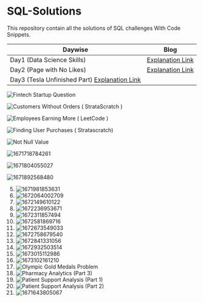 # SQL-Solutions
 This repository contain all the solutions of SQL challenges With Code Snippets.
 
 
 
 |Daywise| Blog |
|-|-|
|Day1 (Data Science Skills) | [Explanation Link](https://www.linkedin.com/posts/sachintukumar_sql-60daysofcodechallenge-60daysofsql-activity-7011382301850775552-ele8?utm_source=share&utm_medium=member_desktop)
|Day2 (Page with No Likes) | [Explanation Link](https://www.linkedin.com/posts/sachintukumar_60daysofcodechallenge-60daysofsql-30daysofsql-activity-7011696789795827712-OZe4?utm_source=share&utm_medium=member_desktop)
|Day3 (Tesla Unfinished Part) [Explanation Link](https://www.linkedin.com/posts/sachintukumar_60daysofcodechallenge-60daysofsql-30daysofsql-activity-7012054438768963584-UZzN?utm_source=share&utm_medium=member_desktop)
 
 ![Fintech Startup Question](https://user-images.githubusercontent.com/103982094/228803165-415ff305-d8d7-49e2-ba93-1359bf69c74f.png)

 
 

 ![Customers Without Orders ( StrataScratch )](https://user-images.githubusercontent.com/103982094/216073122-8f0345bd-8885-43c5-ae92-ae7da43d00da.png)

![Employees Earning More ( LeetCode )](https://user-images.githubusercontent.com/103982094/215846522-4e2eefdd-bb68-484d-8701-1962870ce45c.png)

![Finding User Purchases ( Stratascratch)](https://user-images.githubusercontent.com/103982094/215505060-122fc84e-8ff3-448c-b7a1-9eecc59fc914.png)


 ![Not Null Value](https://user-images.githubusercontent.com/103982094/214335474-ff7a7c44-1258-4a0c-9b67-1c671814f684.png)
 

 ![1671718784261](https://user-images.githubusercontent.com/103982094/211244667-ba74fdf6-0eb7-41bf-98d0-d4b19b17fcb5.png)
 
 
 ![1671804055027](https://user-images.githubusercontent.com/103982094/211245472-44d7ae14-bf8a-4a77-8797-71d752e969bc.png)
 
 ![1671892568480](https://user-images.githubusercontent.com/103982094/211245731-f857fd36-9182-41bb-9838-d97c5c7f5cfc.png)
 
5. ![1671981853631](https://user-images.githubusercontent.com/103982094/211246010-ea3cf036-1973-4a69-b2da-57ecc51737a3.png)
6. ![1672064002709](https://user-images.githubusercontent.com/103982094/211246142-4e351f42-073e-44cc-92a5-4740513a9658.png)
7. ![1672149610122](https://user-images.githubusercontent.com/103982094/211246300-c5ba8afc-af7f-4294-8e0c-e8b74e83a129.png)
8. ![1672236953671](https://user-images.githubusercontent.com/103982094/211246457-21e2ad05-b3b6-4973-880e-292435a7b68e.png)
9. ![1672311857494](https://user-images.githubusercontent.com/103982094/211246583-6276e42f-e821-4662-9e05-fd9dd453e1a8.png)
10. ![1672581869716](https://user-images.githubusercontent.com/103982094/211246820-6b570b7a-6994-45eb-882a-19c1827f30a0.png)
11. ![1672673549033](https://user-images.githubusercontent.com/103982094/211246988-8b14e934-a74c-4c17-ae03-780029fa8aa6.png)
12. ![1672758679540](https://user-images.githubusercontent.com/103982094/211247089-dbbb54ae-1b4a-42bd-9a84-ecb51e8e1011.png)
13. ![1672841331056](https://user-images.githubusercontent.com/103982094/211247190-45eb7af2-e3db-49dc-907f-e30993ad98d2.png)
14. ![1672932503514](https://user-images.githubusercontent.com/103982094/211247284-193531ef-1757-4155-a048-ec0b5cdfe0d4.png)
15. ![1673015112986](https://user-images.githubusercontent.com/103982094/211247544-478f35c3-4d27-4be7-bc2a-89e76cb8850a.png)
16. ![1673102161210](https://user-images.githubusercontent.com/103982094/211247853-1aa42151-0725-4ce6-8972-97c8512e5e5c.png)
17. ![Olympic Gold Medals Problem](https://user-images.githubusercontent.com/103982094/211247985-7d15da7b-820f-4615-810b-bd317f3acc13.png)
18. ![Pharmacy Analytics (Part 3)](https://user-images.githubusercontent.com/103982094/212479983-25b73f7c-e94c-4001-a07d-114a681efb8f.png)
19. ![Patient Support Analysis (Part 1)](https://user-images.githubusercontent.com/103982094/212526753-c569a12a-38e9-4301-8325-152fb13800b6.png)
20. ![Patient Support Analysis (Part 2)](https://user-images.githubusercontent.com/103982094/212908833-4e74ead0-feb2-4bbd-a0b9-70ce925d173f.png)
21. ![1671643805067](https://user-images.githubusercontent.com/103982094/211244158-c8a83e05-a83b-43e8-b94e-e7c1757fc838.png)


 
